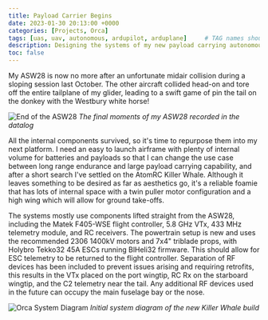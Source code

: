 ```yaml
---
title: Payload Carrier Begins
date: 2023-01-30 20:13:00 +0000
categories: [Projects, Orca]
tags: [uas, uav, autonomous, ardupilot, arduplane]     # TAG names should always be lowercase
description: Designing the systems of my new payload carrying autonomous RC aircraft
toc: false
---
```


My ASW28 is now no more after an unfortunate midair collision during a sloping session last October. The other aircraft collided head-on and tore off the entire tailplane of my glider, leading to a swift game of pin the tail on the donkey with the Westbury white horse!

![End of the ASW28](/asw28/rip_asw28.png)
_The final moments of my ASW28 recorded in the datalog_

All the internal components survived, so it's time to repurpose them into my next platform. I need an easy to launch airframe with plenty of internal volume for batteries and payloads so that I can change the use case between long range endurance and large payload carrying capability, and after a short search I've settled on the AtomRC Killer Whale. Although it leaves something to be desired as far as aesthetics go, it's a reliable foamie that has lots of internal space with a twin puller motor configuration and a high wing which will allow for ground take-offs.

The systems mostly use components lifted straight from the ASW28, including the Matek F405-WSE flight controller, 5.8 GHz VTx, 433 MHz telemetry module, and RC receivers. The powertrain setup is new and uses the recommended 2306 1400kV motors and 7x4" triblade props, with Holybro Tekko32 45A ESCs running BlHeli32 firmware. This should allow for ESC telemetry to be returned to the flight controller. Separation of RF devices has been included to prevent issues arising and requiring retrofits, this results in the VTx placed on the port wingtip, RC Rx on the starboard wingtip, and the C2 telemetry near the tail. Any additional RF devices used in the future can occupy the main fuselage bay or the nose.

![Orca System Diagram](/orca/orca_system_diagram.png)
_Initial system diagram of the new Killer Whale build_
